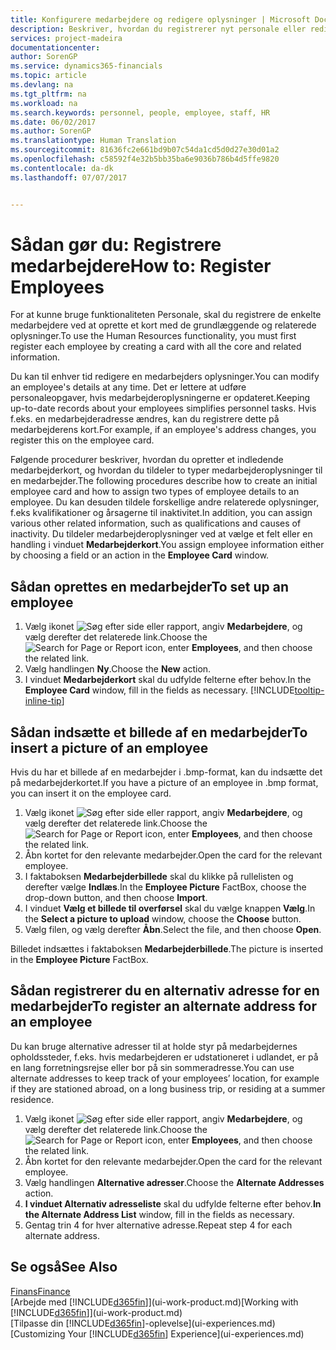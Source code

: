 ```yaml
---
title: Konfigurere medarbejdere og redigere oplysninger | Microsoft Docs
description: Beskriver, hvordan du registrerer nyt personale eller redigerer oplysninger om eksisterende personale.
services: project-madeira
documentationcenter: 
author: SorenGP
ms.service: dynamics365-financials
ms.topic: article
ms.devlang: na
ms.tgt_pltfrm: na
ms.workload: na
ms.search.keywords: personnel, people, employee, staff, HR
ms.date: 06/02/2017
ms.author: SorenGP
ms.translationtype: Human Translation
ms.sourcegitcommit: 81636fc2e661bd9b07c54da1cd5d0d27e30d01a2
ms.openlocfilehash: c58592f4e32b5bb35ba6e9036b786b4d5ffe9820
ms.contentlocale: da-dk
ms.lasthandoff: 07/07/2017


---
```

# <a name="how-to-register-employees"></a><span data-ttu-id="e2284-103">Sådan gør du: Registrere medarbejdere</span><span class="sxs-lookup"><span data-stu-id="e2284-103">How to: Register Employees</span></span>
<span data-ttu-id="e2284-104">For at kunne bruge funktionaliteten Personale, skal du registrere de enkelte medarbejdere ved at oprette et kort med de grundlæggende og relaterede oplysninger.</span><span class="sxs-lookup"><span data-stu-id="e2284-104">To use the Human Resources functionality, you must first register each employee by creating a card with all the core and related information.</span></span>

<span data-ttu-id="e2284-105">Du kan til enhver tid redigere en medarbejders oplysninger.</span><span class="sxs-lookup"><span data-stu-id="e2284-105">You can modify an employee's details at any time.</span></span> <span data-ttu-id="e2284-106">Det er lettere at udføre personaleopgaver, hvis medarbejderoplysningerne er opdateret.</span><span class="sxs-lookup"><span data-stu-id="e2284-106">Keeping up-to-date records about your employees simplifies personnel tasks.</span></span> <span data-ttu-id="e2284-107">Hvis f.eks. en medarbejderadresse ændres, kan du registrere dette på medarbejderens kort.</span><span class="sxs-lookup"><span data-stu-id="e2284-107">For example, if an employee's address changes, you register this on the employee card.</span></span>

<span data-ttu-id="e2284-108">Følgende procedurer beskriver, hvordan du opretter et indledende medarbejderkort, og hvordan du tildeler to typer medarbejderoplysninger til en medarbejder.</span><span class="sxs-lookup"><span data-stu-id="e2284-108">The following procedures describe how to create an initial employee card and how to assign two types of employee details to an employee.</span></span> <span data-ttu-id="e2284-109">Du kan desuden tildele forskellige andre relaterede oplysninger, f.eks kvalifikationer og årsagerne til inaktivitet.</span><span class="sxs-lookup"><span data-stu-id="e2284-109">In addition, you can assign various other related information, such as qualifications and causes of inactivity.</span></span> <span data-ttu-id="e2284-110">Du tildeler medarbejderoplysninger ved at vælge et felt eller en handling i vinduet **Medarbejderkort**.</span><span class="sxs-lookup"><span data-stu-id="e2284-110">You assign employee information either by choosing a field or an action in the **Employee Card** window.</span></span>

## <a name="to-set-up-an-employee"></a><span data-ttu-id="e2284-111">Sådan oprettes en medarbejder</span><span class="sxs-lookup"><span data-stu-id="e2284-111">To set up an employee</span></span>
1. <span data-ttu-id="e2284-112">Vælg ikonet ![Søg efter side eller rapport](media/ui-search/search_small.png "Ikonet Søg efter side eller rapport"), angiv **Medarbejdere**, og vælg derefter det relaterede link.</span><span class="sxs-lookup"><span data-stu-id="e2284-112">Choose the ![Search for Page or Report](media/ui-search/search_small.png "Search for Page or Report icon") icon, enter **Employees**, and then choose the related link.</span></span>
2. <span data-ttu-id="e2284-113">Vælg handlingen **Ny**.</span><span class="sxs-lookup"><span data-stu-id="e2284-113">Choose the **New** action.</span></span>
3. <span data-ttu-id="e2284-114">I vinduet **Medarbejderkort** skal du udfylde felterne efter behov.</span><span class="sxs-lookup"><span data-stu-id="e2284-114">In the **Employee Card** window, fill in the fields as necessary.</span></span> [!INCLUDE[tooltip-inline-tip](includes/tooltip-inline-tip_md.md)]

## <a name="to-insert-a-picture-of-an-employee"></a><span data-ttu-id="e2284-115">Sådan indsætte et billede af en medarbejder</span><span class="sxs-lookup"><span data-stu-id="e2284-115">To insert a picture of an employee</span></span>
<span data-ttu-id="e2284-116">Hvis du har et billede af en medarbejder i .bmp-format, kan du indsætte det på medarbejderkortet.</span><span class="sxs-lookup"><span data-stu-id="e2284-116">If you have a picture of an employee in .bmp format, you can insert it on the employee card.</span></span>

1. <span data-ttu-id="e2284-117">Vælg ikonet ![Søg efter side eller rapport](media/ui-search/search_small.png "Ikonet Søg efter side eller rapport"), angiv **Medarbejdere**, og vælg derefter det relaterede link.</span><span class="sxs-lookup"><span data-stu-id="e2284-117">Choose the ![Search for Page or Report](media/ui-search/search_small.png "Search for Page or Report icon") icon, enter **Employees**, and then choose the related link.</span></span>
2. <span data-ttu-id="e2284-118">Åbn kortet for den relevante medarbejder.</span><span class="sxs-lookup"><span data-stu-id="e2284-118">Open the card for the relevant employee.</span></span>
3. <span data-ttu-id="e2284-119">I faktaboksen **Medarbejderbillede** skal du klikke på rullelisten og derefter vælge **Indlæs**.</span><span class="sxs-lookup"><span data-stu-id="e2284-119">In the **Employee Picture** FactBox, choose the drop-down button, and then choose **Import**.</span></span>
4. <span data-ttu-id="e2284-120">I vinduet **Vælg et billede til overførsel** skal du vælge knappen **Vælg**.</span><span class="sxs-lookup"><span data-stu-id="e2284-120">In the **Select a picture to upload** window, choose the **Choose** button.</span></span>
5. <span data-ttu-id="e2284-121">Vælg filen, og vælg derefter **Åbn**.</span><span class="sxs-lookup"><span data-stu-id="e2284-121">Select the file, and then choose **Open**.</span></span>

<span data-ttu-id="e2284-122">Billedet indsættes i faktaboksen **Medarbejderbillede**.</span><span class="sxs-lookup"><span data-stu-id="e2284-122">The picture is inserted in the **Employee Picture** FactBox.</span></span>

## <a name="to-register-an-alternate-address-for-an-employee"></a><span data-ttu-id="e2284-123">Sådan registrerer du en alternativ adresse for en medarbejder</span><span class="sxs-lookup"><span data-stu-id="e2284-123">To register an alternate address for an employee</span></span>
<span data-ttu-id="e2284-124">Du kan bruge alternative adresser til at holde styr på medarbejdernes opholdssteder, f.eks. hvis medarbejderen er udstationeret i udlandet, er på en lang forretningsrejse eller bor på sin sommeradresse.</span><span class="sxs-lookup"><span data-stu-id="e2284-124">You can use alternate addresses to keep track of your employees’ location, for example if they are stationed abroad, on a long business trip, or residing at a summer residence.</span></span>

1. <span data-ttu-id="e2284-125">Vælg ikonet ![Søg efter side eller rapport](media/ui-search/search_small.png "Ikonet Søg efter side eller rapport"), angiv **Medarbejdere**, og vælg derefter det relaterede link.</span><span class="sxs-lookup"><span data-stu-id="e2284-125">Choose the ![Search for Page or Report](media/ui-search/search_small.png "Search for Page or Report icon") icon, enter **Employees**, and then choose the related link.</span></span>
2. <span data-ttu-id="e2284-126">Åbn kortet for den relevante medarbejder.</span><span class="sxs-lookup"><span data-stu-id="e2284-126">Open the card for the relevant employee.</span></span>
3. <span data-ttu-id="e2284-127">Vælg handlingen **Alternative adresser**.</span><span class="sxs-lookup"><span data-stu-id="e2284-127">Choose the **Alternate Addresses** action.</span></span>
4. <span data-ttu-id="e2284-128">**I vinduet Alternativ adresseliste** skal du udfylde felterne efter behov.</span><span class="sxs-lookup"><span data-stu-id="e2284-128">**In the Alternate Address List** window, fill in the fields as necessary.</span></span>
5. <span data-ttu-id="e2284-129">Gentag trin 4 for hver alternative adresse.</span><span class="sxs-lookup"><span data-stu-id="e2284-129">Repeat step 4 for each alternate address.</span></span>

## <a name="see-also"></a><span data-ttu-id="e2284-130">Se også</span><span class="sxs-lookup"><span data-stu-id="e2284-130">See Also</span></span>
[<span data-ttu-id="e2284-131">Finans</span><span class="sxs-lookup"><span data-stu-id="e2284-131">Finance</span></span>](finance.md)  
<span data-ttu-id="e2284-132">[Arbejde med [!INCLUDE[d365fin](includes/d365fin_md.md)]](ui-work-product.md)</span><span class="sxs-lookup"><span data-stu-id="e2284-132">[Working with [!INCLUDE[d365fin](includes/d365fin_md.md)]](ui-work-product.md)</span></span>  
<span data-ttu-id="e2284-133">[Tilpasse din [!INCLUDE[d365fin](includes/d365fin_md.md)]-oplevelse](ui-experiences.md)</span><span class="sxs-lookup"><span data-stu-id="e2284-133">[Customizing Your [!INCLUDE[d365fin](includes/d365fin_md.md)] Experience](ui-experiences.md)</span></span>


